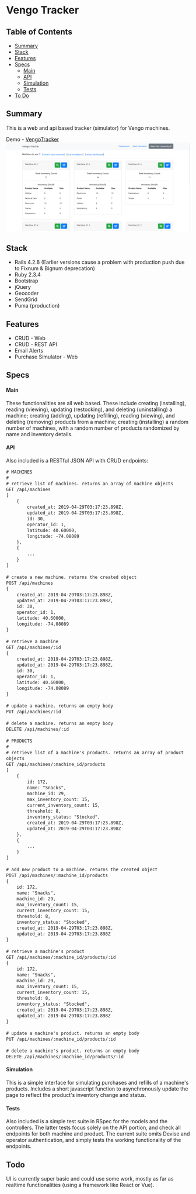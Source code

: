 # Vengo Tracker

## Table of Contents
- [Summary](https://github.com/demesvardestin/vengo-tracker#summary)
- [Stack](https://github.com/demesvardestin/vengo-tracker#stack)
- [Features](https://github.com/demesvardestin/vengo-tracker#features)
- [Specs](https://github.com/demesvardestin/vengo-tracker#specs)
    - [Main](https://github.com/demesvardestin/vengo-tracker#main)
    - [API](https://github.com/demesvardestin/vengo-tracker#api)
    - [Simulation](https://github.com/demesvardestin/vengo-tracker#simulation)
    - [Tests](https://github.com/demesvardestin/vengo-tracker#tests)
- [To Do](https://github.com/demesvardestin/vengo-tracker#todo)

## Summary
This is a web and api based tracker (simulator) for Vengo machines.

Demo - [VengoTracker](https://vengo-tracker.herokuapp.com "VengoTracker")
![vengotracker](https://github.com/demesvardestin/vengo-tracker/raw/master/public/images/vengo_tracker.png "VengoTracker")

## Stack
- Rails 4.2.8 (Earlier versions cause a problem with production push due to Fixnum & Bignum deprecation)
- Ruby 2.3.4
- Bootstrap
- jQuery
- Geocoder
- SendGrid
- Puma (production)

## Features
- CRUD - Web
- CRUD - REST API
- Email Alerts
- Purchase Simulator - Web

## Specs

#### Main
These functionalities are all web based. These include creating (installing),
reading (viewing), updating (restocking), and deleting (uninstalling) a machine;
creating (adding), updating (refilling), reading (viewing), and deleting (removing)
products from a machine; creating (installing) a random number of machines, with
a random number of products randomized by name and inventory details.

#### API
Also included is a RESTful JSON API with CRUD endpoints:
```
# MACHINES
#
# retrieve list of machines. returns an array of machine objects
GET /api/machines
[
    {
        created_at: 2019-04-29T03:17:23.898Z,
        updated_at: 2019-04-29T03:17:23.898Z,
        id: 30,
        operator_id: 1,
        latitude: 40.60000,
        longitude: -74.08089
    },
    {
        ...
    }
]

# create a new machine. returns the created object
POST /api/machines
{
    created_at: 2019-04-29T03:17:23.898Z,
    updated_at: 2019-04-29T03:17:23.898Z,
    id: 30,
    operator_id: 1,
    latitude: 40.60000,
    longitude: -74.08089
}

# retrieve a machine
GET /api/machines/:id
{
    created_at: 2019-04-29T03:17:23.898Z,
    updated_at: 2019-04-29T03:17:23.898Z,
    id: 30,
    operator_id: 1,
    latitude: 40.60000,
    longitude: -74.08089
}

# update a machine. returns an empty body
PUT /api/machines/:id

# delete a machine. returns an empty body
DELETE /api/machines/:id

# PRODUCTS
#
# retrieve list of a machine's products. returns an array of product objects
GET /api/machines/:machine_id/products
[
    {
        id: 172,
        name: "Snacks",
        machine_id: 29,
        max_inventory_count: 15,
        current_inventory_count: 15,
        threshold: 8,
        inventory_status: "Stocked",
        created_at: 2019-04-29T03:17:23.898Z,
        updated_at: 2019-04-29T03:17:23.898Z
    },
    {
        ...
    }
]

# add new product to a machine. returns the created object
POST /api/machines/:machine_id/products
{
    id: 172,
    name: "Snacks",
    machine_id: 29,
    max_inventory_count: 15,
    current_inventory_count: 15,
    threshold: 8,
    inventory_status: "Stocked",
    created_at: 2019-04-29T03:17:23.898Z,
    updated_at: 2019-04-29T03:17:23.898Z
}

# retrieve a machine's product
GET /api/machines/:machine_id/products/:id
{
    id: 172,
    name: "Snacks",
    machine_id: 29,
    max_inventory_count: 15,
    current_inventory_count: 15,
    threshold: 8,
    inventory_status: "Stocked",
    created_at: 2019-04-29T03:17:23.898Z,
    updated_at: 2019-04-29T03:17:23.898Z
}

# update a machine's product. returns an empty body
PUT /api/machines/:machine_id/products/:id

# delete a machine's product. returns an empty body
DELETE /api/machines/:machine_id/products/:id
```

#### Simulation
This is a simple interface for simulating purchases and refills of a machine's products.
Includes a short javascript function to asynchronously update the page to reflect the
product's inventory change and status.

#### Tests
Also included is a simple test suite in RSpec for the models and the controllers.
The latter tests focus solely on the API portion, and check all endpoints for
both machine and product. The current suite omits Devise and operator authentication,
and simply tests the working functionality of the endpoints.

## Todo
UI is currently super basic and could use some work, mostly as far as realtime
functionalities (using a framework like React or Vue).
